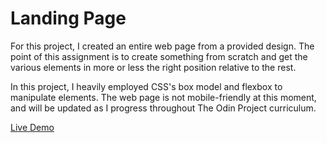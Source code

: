 # Landing Page

For this project, I created an entire web page from a provided design. The point of this assignment is to create something from scratch and get the various elements in more or less the right position relative to the rest.

In this project, I heavily employed CSS's box model and flexbox to manipulate elements. The web page is not mobile-friendly at this moment, and will be updated as I progress throughout The Odin Project curriculum.

[Live Demo](https://quandaworld.github.io/landing-page/)